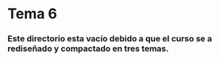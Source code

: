 # Tema 6

### Este directorio esta vacío debido a que el curso se a rediseñado y compactado en tres temas.